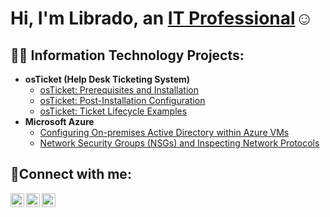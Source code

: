<h1>Hi, I'm Librado, an <a href="https://linkedin.com/in/Librado3rd">IT Professional</a>☺</h1>

<h2>👨‍💻 Information Technology Projects:</h2>

- <b>osTicket (Help Desk Ticketing System)</b>
  - [osTicket: Prerequisites and Installation](https://github.com/Librado3rd/osticket-prereqs)
  - [osTicket: Post-Installation Configuration](https://github.com/Librado3rd/post-install-config)
  - [osTicket: Ticket Lifecycle Examples](https://github.com/Librado3rd/ticket-lifecycle)
- <b>Microsoft Azure</b>
  - [Configuring On-premises Active Directory within Azure VMs](https://github.com/Librado3rd/configure-ad)
  - [Network Security Groups (NSGs) and Inspecting Network Protocols](https://github.com/Librado3rd/azure-network-protocols)

<h2>🤳Connect with me:</h2>

[<img align="left" alt="Josh | Instagram" width="22px" src="https://cdn.jsdelivr.net/npm/simple-icons@3.13.0/icons/gmail.svg" />][email]
[<img align="left" alt="Josh | Twitter" width="22px" src="https://cdn.jsdelivr.net/npm/simple-icons@3.13.0/icons/instagram.svg" />][Instagram]
[<img align="left" alt="Josh | LinkedIn" width="22px" src="https://cdn.jsdelivr.net/npm/simple-icons@v3/icons/linkedin.svg" />][linkedin]

[Email]: mailto:Librado3rd@gmail.com
[Instagram]: https://www.instagram.com/sheepdesigns/
[Linkedin]: https://www.linkedin.com/in/Librado3rd/
